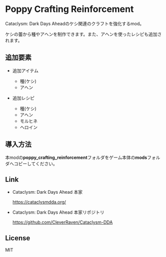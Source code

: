 # Poppy Crafting Reinforcement

Cataclysm: Dark Days Aheadのケシ関連のクラフトを強化するmod。

ケシの蕾から種やアヘンを制作できます。また、アヘンを使ったレシピも追加されます。

## 追加要素

  - 追加アイテム
    - 種(ケシ)
    - アヘン

  - 追加レシピ

    - 種(ケシ)
    - アヘン
    - モルヒネ
    - ヘロイン

## 導入方法

本modの**poppy_crafting_reinforcement**フォルダをゲーム本体の**mods**フォルダへコピーしてください。

## Link

- Cataclysm: Dark Days Ahead 本家

  https://cataclysmdda.org/
  
- Cataclysm: Dark Days Ahead 本家リポジトリ

  https://github.com/CleverRaven/Cataclysm-DDA
  
## License

MIT
